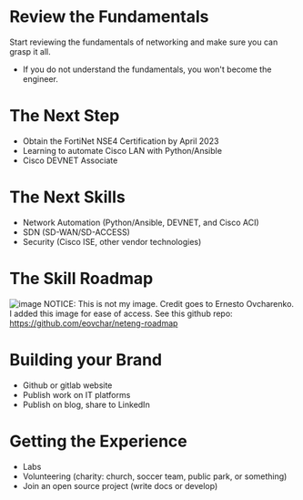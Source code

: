 # Review the Fundamentals
Start reviewing the fundamentals of networking and make sure you can grasp it all. 
* If you do not understand the fundamentals, you won't become the engineer.

# The Next Step
* Obtain the FortiNet NSE4 Certification by April 2023
* Learning to automate Cisco LAN with Python/Ansible
* Cisco DEVNET Associate

# The Next Skills
* Network Automation (Python/Ansible, DEVNET, and Cisco ACI)
* SDN (SD-WAN/SD-ACCESS)
* Security (Cisco ISE, other vendor technologies)

# The Skill Roadmap
![image](https://user-images.githubusercontent.com/124458781/219883839-c8cf9b64-32e4-4e55-8b96-b7da0a9e6ef0.png)
NOTICE: This is not my image. Credit goes to Ernesto Ovcharenko. I added this image for ease of access. See this github repo: https://github.com/eovchar/neteng-roadmap

# Building your Brand
* Github or gitlab website
* Publish work on IT platforms
* Publish on blog, share to LinkedIn


# Getting the Experience
* Labs
* Volunteering (charity: church, soccer team, public park, or something)
* Join an open source project (write docs or develop)
